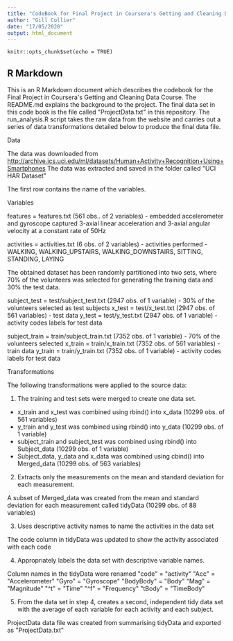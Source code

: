```yaml
---
title: "CodeBook for Final Project in Coursera's Getting and Cleaning Data Course"
author: "Gill Collier"
date: "17/05/2020"
output: html_document
---
```


```{r setup, include=FALSE}
knitr::opts_chunk$set(echo = TRUE)
```
## R Markdown
This is an R Markdown document which describes the codebook for the Final Project in Coursera's Getting and Cleaning Data Course.
The README.md explains the background to the project.
The final data set in this code book is the file called "ProjectData.txt" in this repository.
The run_analysis.R script takes the raw data from the website and carries out a series of data transformations detailed below to produce the final data file.

Data

The data was downloaded from http://archive.ics.uci.edu/ml/datasets/Human+Activity+Recognition+Using+Smartphones 
The data was extracted and saved in the folder called "UCI HAR Dataset"

The first row contains the name of the variables. 

Variables

features = features.txt (561 obs.. of 2 variables) - embedded accelerometer and gyroscope captured 3-axial linear acceleration and 3-axial angular velocity at a constant rate of 50Hz

activities = activities.txt (6 obs. of 2 variables) - activities performed - WALKING, WALKING_UPSTAIRS, WALKING_DOWNSTAIRS, SITTING, STANDING, LAYING

The obtained dataset has been randomly partitioned into two sets, where 70% of the volunteers was selected for generating the training data and 30% the test data. 

subject_test = test/subject_test.txt (2947 obs. of 1 variable) - 30% of the volunteers selected as test subjects
x_test = test/x_test.txt (2947 obs. of 561 variables) - test data
y_test = test/y_test.txt (2947 obs. of 1 variable) - activity codes labels for test data

subject_train = train/subject_train.txt (7352 obs. of 1 variable) - 70% of the volunteers selected
x_train = train/x_train.txt (7352 obs. of 561 variables) - train data
y_train = train/y_train.txt (7352 obs. of 1 variable) - activity codes labels for test data

Transformations

The following transformations were applied to the source data:

1. The training and test sets were merged to create one data set.
- x_train and x_test was combined using rbind() into x_data (10299 obs. of 561 variables)
- y_train and y_test was combined using rbind() into y_data (10299 obs. of 1 variable)
- subject_train and subject_test was combined using rbind() into Subject_data (10299 obs. of 1 variable)
- Subject_data, y_data and x_data was combined using cbind() into Merged_data (10299 obs. of 563 variables)

2. Extracts only the measurements on the mean and standard deviation for each measurement. 

A subset of Merged_data was created from the mean and standard deviation for each measurement called tidyData (10299 obs. of 88 variables)

3. Uses descriptive activity names to name the activities in the data set

The code column in tidyData was updated to show the activity associated with each code

4. Appropriately labels the data set with descriptive variable names. 

Column names in the tidyData were renamed
    "code" = "activity"
    "Acc" = "Accelerometer"
    "Gyro" = "Gyroscope"
    "BodyBody" = "Body"
    "Mag" = "Magnitude"
    "^t" = "Time"
    "^f" = "Frequency"
    "tBody" = "TimeBody"

5. From the data set in step 4, creates a second, independent tidy data set with the average of each variable for each activity and each subject.

ProjectData data file was created from summarising tidyData and exported as "ProjectData.txt"